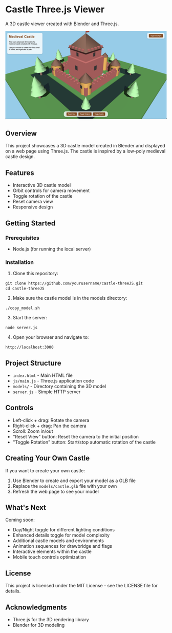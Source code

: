 # Castle Three.js Viewer

A 3D castle viewer created with Blender and Three.js.

![Medieval Castle](./assets/images/castle.png)

## Overview

This project showcases a 3D castle model created in Blender and displayed on a web page using Three.js. The castle is inspired by a low-poly medieval castle design.

## Features

- Interactive 3D castle model
- Orbit controls for camera movement
- Toggle rotation of the castle
- Reset camera view
- Responsive design

## Getting Started

### Prerequisites

- Node.js (for running the local server)

### Installation

1. Clone this repository:
```
git clone https://github.com/yourusername/castle-threeJS.git
cd castle-threeJS
```

2. Make sure the castle model is in the models directory:
```
./copy_model.sh
```

3. Start the server:
```
node server.js
```

4. Open your browser and navigate to:
```
http://localhost:3000
```

## Project Structure

- `index.html` - Main HTML file
- `js/main.js` - Three.js application code
- `models/` - Directory containing the 3D model
- `server.js` - Simple HTTP server

## Controls

- Left-click + drag: Rotate the camera
- Right-click + drag: Pan the camera
- Scroll: Zoom in/out
- "Reset View" button: Reset the camera to the initial position
- "Toggle Rotation" button: Start/stop automatic rotation of the castle

## Creating Your Own Castle

If you want to create your own castle:

1. Use Blender to create and export your model as a GLB file
2. Replace the `models/castle.glb` file with your own
3. Refresh the web page to see your model

## What's Next

Coming soon:
- Day/Night toggle for different lighting conditions
- Enhanced details toggle for model complexity
- Additional castle models and environments
- Animation sequences for drawbridge and flags
- Interactive elements within the castle
- Mobile touch controls optimization

## License

This project is licensed under the MIT License - see the LICENSE file for details.

## Acknowledgments

- Three.js for the 3D rendering library
- Blender for 3D modeling 
